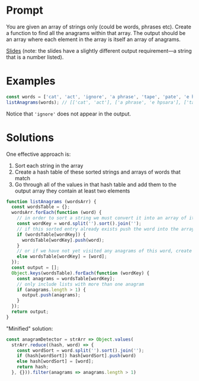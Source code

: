 # Prompt

You are given an array of strings only (could be words, phrases etc). Create a function to find all the anagrams within that array. The output should be an array where each element in the array is itself an array of anagrams.

[Slides](http://slides.com/lindakung417/anagram-detection/#/) (note: the slides have a slightly different output requirement—a string that is a number listed).

# Examples

```js
const words = ['cat', 'act', 'ignore', 'a phrase', 'tape', 'pate', 'e hpsara'];
listAnagrams(words); // [['cat', 'act'], ['a phrase', 'e hpsara'], ['tape', 'pate']]
```

Notice that `'ignore'` does not appear in the output.

# Solutions

One effective approach is:

1. Sort each string in the array
2. Create a hash table of these sorted strings and arrays of words that match
3. Go through all of the values in that hash table and add them to the output array they contain at least two elements

```js
function listAnagrams (wordsArr) {
  const wordsTable = {};
  wordsArr.forEach(function (word) {
    // in order to sort a string we must convert it into an array of its characters
    const wordKey = word.split('').sort().join('');
    // if this sorted entry already exists push the word into the array with its sibling anagrams
    if (wordsTable[wordKey]) {
      wordsTable[wordKey].push(word);
    }
    // or if we have not yet visited any anagrams of this word, create a new array for it
    else wordsTable[wordKey] = [word];
  });
  const output = [];
  Object.keys(wordsTable).forEach(function (wordKey) {
    const anagrams = wordsTable[wordKey];
    // only include lists with more than one anagram
    if (anagrams.length > 1) {
      output.push(anagrams);
    }
  });
  return output;
}
```

"Minified" solution:

```js
const anagramDetector = strArr => Object.values(
  strArr.reduce((hash, word) => {
    const wordSort = word.split('').sort().join('');
    if (hash[wordSort]) hash[wordSort].push(word)
    else hash[wordSort] = [word];
    return hash;
  }, {})).filter(anagrams => anagrams.length > 1)
```
